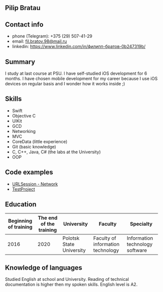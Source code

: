 ## Pilip Bratau

## Contact info

* phone (Telegram): +375 (29) 507-41-29
* email: fil.bratov.98@mail.ru
* linkedin: https://www.linkedin.com/in/филипп-братов-0b247319b/

## Summary

I study at last course at PSU. I have self-studied iOS development for 6 months. I have chosen mobile development for my career because I use iOS devices
on regular basis and I wonder how it works inside ;)

## Skills

* Swift
* Objective C
* UIKit
* GCD
* Networking
* MVC
* CoreData (little experience)
* Git (basic knowledge)
* C, C++, Java, C# (the labs at the University)
* OOP

## Code examples

* [URLSession - Network](https://github.com/Wuskuj/NetworkingURLSession)
* [TestProject](https://github.com/Wuskuj/TablePerson)

## Education

Beginning of training | The end of the training | University | Faculty | Specialty
-----------------------  | -------------------------  | -----------  | -------- | ------------
2016 | 2020 | Polotsk State University | Faculty of information technology | Information technology software

## Knowledge of languages

Studied English at school and University. Reading of technical documentation is higher then my spoken skills. English level is A2.
